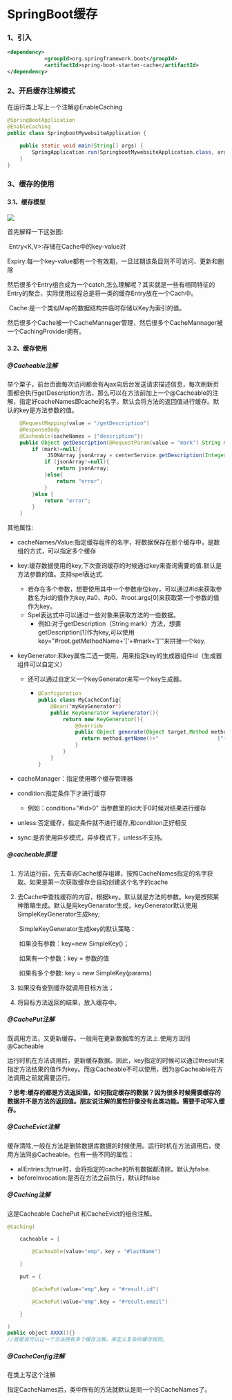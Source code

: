 # SpringBoot缓存

### 1、引入

```xml
<dependency>
            <groupId>org.springframework.boot</groupId>
            <artifactId>spring-boot-starter-cache</artifactId>
</dependency>
```

### 2、开启缓存注解模式

在运行类上写上一个注解@EnableCaching

```java
@SpringBootApplication
@EnableCaching
public class SpringbootMywebsiteApplication {

    public static void main(String[] args) {
        SpringApplication.run(SpringbootMywebsiteApplication.class, args);
    }
}
```

### 3、缓存的使用

#### 3.1、缓存模型

![](C:\Users\A\Desktop\笔记\我的笔记_files\cach.png)

首先解释一下这张图:

​	Entry<K,V>:存储在Cache中的key-value对

​	Expiry:每一个key-value都有一个有效期，一旦过期该条目则不可访问、更新和删除

然后很多个Entry组合成为一个catch,怎么理解呢？其实就是一些有相同特征的Entry的聚合，实际使用过程总是将一类的缓存Entry放在一个Cach中。

​	Cache:是一个类似Map的数据结构并临时存储以Key为索引的值。

然后很多个Cache被一个CacheMannager管理，然后很多个CacheMannager被一个CachingProvider拥有。

#### 3.2、缓存使用

##### @Cacheable注解

举个栗子，前台页面每次访问都会有Ajax向后台发送请求描述信息，每次刷新页面都会执行getDescription方法，那么可以在方法前加上一个@Cacheable的注解，指定好cacheNames即cache的名字。默认会将方法的返回值进行缓存。默认的key是方法参数的值。

```java
    @RequestMapping(value = "/getDescription")
    @ResponseBody
    @Cacheable(cacheNames = {"description"})
    public Object getDescription(@RequestParam(value = "mark") String mark){
        if (mark!=null){
             JSONArray jsonArray = centerService.getDescription(Integer.parseInt(mark));
            if (jsonArray!=null){
                return jsonArray;
            }else{
                return "error";
            }
        }else {
            return "error";
        }
    }
```

其他属性:

- cacheNames/Value:指定缓存组件的名字，将数据保存在那个缓存中，是数组的方式，可以指定多个缓存

- key:缓存数据使用的key,下次查询缓存的时候通过key来查询需要的值.默认是方法参数的值。支持spel表达式.

  - 若存在多个参数，想要使用其中一个参数座位key，可以通过#id来获取参数名为id的值作为key,#a0、#p0、#root.args[0]来获取第一个参数的值作为key。
  - Spel表达式中可以通过一些对象来获取方法的一些数据。
    - 例如:对于getDescription（String mark）方法，想要getDescription[1]作为key,可以使用key="#root.getMethodName+'['+#mark+']'"来拼接一个key.

- keyGenerator:和key属性二选一使用，用来指定key的生成器组件id（生成器组件可以自定义）

  - 还可以通过自定义一个keyGenerator来写一个key生成器。

    - ```java
      @Configuration
      public class MyCacheConfig{
          @Bean('myKeyGenerator')
          public KeyGenerator keyGenerator(){
              return new KeyGenerator(){
                  @Override
                  public Object generate(Object target,Method method,Object... 													params){
              		return method.getName()+"					["+Arrays.asList(params).toString+"]";        
                  }
              }
          }
      }
      ```

- cacheManager：指定使用哪个缓存管理器

- condition:指定条件下才进行缓存

  - 例如：condition="#id>0" 当参数里的id大于0时候对结果进行缓存

- unless:否定缓存，指定条件就不进行缓存,和condition正好相反
- sync:是否使用异步模式，异步模式下，unless不支持。

##### @cacheable原理

1. 方法运行前，先去查询Cache缓存组建，按照CacheNames指定的名字获取。如果是第一次获取缓存会自动创建这个名字的cache

2. 去Cache中查找缓存的内容，根据key。默认就是方法的参数。key是按照某种策略生成。默认是用keyGenarator生成，keyGenerator默认使用SimpleKeyGenerator生成key;

   ​	SimpleKeyGenerator生成key的默认策略：

   ​			如果没有参数：key=new SimpleKey()；

   ​			如果有一个参数：key = 参数的值

   ​			如果有多个参数: key = new SimpleKey(params)

3. 如果没有查到缓存就调用目标方法；

4. 将目标方法返回的结果，放入缓存中。

##### @CachePut注解

既调用方法，又更新缓存。一般用在更新数据库的方法上.使用方法同@Cacheable

运行时机在方法调用后，更新缓存数据。因此，key指定的时候可以通过#result来指定方法结果的值作为key。而@Cacheable不可以使用，因为@Cacheable在方法调用之前就需要运行。

**？思考:缓存的都是方法返回值，如何指定缓存的数据？因为很多时候需要缓存的数据并不是方法的返回值。朋友说注解的属性好像没有此类功能。需要手动写入缓存。**

##### @CacheEvict注解

缓存清除,一般在方法是删除数据库数据的时候使用。运行时机在方法调用后，使用方法同@Cacheable。也有一些不同的属性：

- allEntries:为true时，会将指定的cache的所有数据都清除。默认为false.
- beforeInvocation:是否在方法之前执行，默认时false

##### @Caching注解

这是Cacheable CachePut 和CacheEvict的组合注解。

```java
@Caching(

	cacheable = {	

		@Cacheable(value="emp"，key = "#lastName")

	}

	put = {	

		@CachePut(value="emp",key = "#result.id")

		@CachePut(value="emp",key = "#result.email")

	}

)
public object XXXX(){}
//就是说可以让一个方法拥有多个缓存注解，来定义复杂的缓存规则。
```

##### @CacheConfig注解

在类上写这个注解

指定CacheNames后，类中所有的方法就默认是同一个的CacheNames了。



